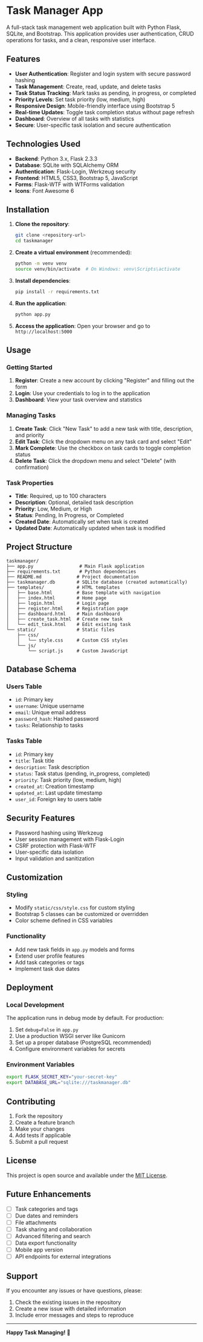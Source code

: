 # Task Manager App

A full-stack task management web application built with Python Flask, SQLite, and Bootstrap. This application provides user authentication, CRUD operations for tasks, and a clean, responsive user interface.

## Features

- **User Authentication**: Register and login system with secure password hashing
- **Task Management**: Create, read, update, and delete tasks
- **Task Status Tracking**: Mark tasks as pending, in progress, or completed
- **Priority Levels**: Set task priority (low, medium, high)
- **Responsive Design**: Mobile-friendly interface using Bootstrap 5
- **Real-time Updates**: Toggle task completion status without page refresh
- **Dashboard**: Overview of all tasks with statistics
- **Secure**: User-specific task isolation and secure authentication

## Technologies Used

- **Backend**: Python 3.x, Flask 2.3.3
- **Database**: SQLite with SQLAlchemy ORM
- **Authentication**: Flask-Login, Werkzeug security
- **Frontend**: HTML5, CSS3, Bootstrap 5, JavaScript
- **Forms**: Flask-WTF with WTForms validation
- **Icons**: Font Awesome 6

## Installation

1. **Clone the repository**:

   ```bash
   git clone <repository-url>
   cd taskmanager
   ```

2. **Create a virtual environment** (recommended):

   ```bash
   python -m venv venv
   source venv/bin/activate  # On Windows: venv\Scripts\activate
   ```

3. **Install dependencies**:

   ```bash
   pip install -r requirements.txt
   ```

4. **Run the application**:

   ```bash
   python app.py
   ```

5. **Access the application**:
   Open your browser and go to `http://localhost:5000`

## Usage

### Getting Started

1. **Register**: Create a new account by clicking "Register" and filling out the form
2. **Login**: Use your credentials to log in to the application
3. **Dashboard**: View your task overview and statistics

### Managing Tasks

1. **Create Task**: Click "New Task" to add a new task with title, description, and priority
2. **Edit Task**: Click the dropdown menu on any task card and select "Edit"
3. **Mark Complete**: Use the checkbox on task cards to toggle completion status
4. **Delete Task**: Click the dropdown menu and select "Delete" (with confirmation)

### Task Properties

- **Title**: Required, up to 100 characters
- **Description**: Optional, detailed task description
- **Priority**: Low, Medium, or High
- **Status**: Pending, In Progress, or Completed
- **Created Date**: Automatically set when task is created
- **Updated Date**: Automatically updated when task is modified

## Project Structure

```
taskmanager/
├── app.py                 # Main Flask application
├── requirements.txt       # Python dependencies
├── README.md             # Project documentation
├── taskmanager.db        # SQLite database (created automatically)
├── templates/            # HTML templates
│   ├── base.html         # Base template with navigation
│   ├── index.html        # Home page
│   ├── login.html        # Login page
│   ├── register.html     # Registration page
│   ├── dashboard.html    # Main dashboard
│   ├── create_task.html  # Create new task
│   └── edit_task.html    # Edit existing task
└── static/               # Static files
    ├── css/
    │   └── style.css     # Custom CSS styles
    └── js/
        └── script.js     # Custom JavaScript
```

## Database Schema

### Users Table

- `id`: Primary key
- `username`: Unique username
- `email`: Unique email address
- `password_hash`: Hashed password
- `tasks`: Relationship to tasks

### Tasks Table

- `id`: Primary key
- `title`: Task title
- `description`: Task description
- `status`: Task status (pending, in_progress, completed)
- `priority`: Task priority (low, medium, high)
- `created_at`: Creation timestamp
- `updated_at`: Last update timestamp
- `user_id`: Foreign key to users table

## Security Features

- Password hashing using Werkzeug
- User session management with Flask-Login
- CSRF protection with Flask-WTF
- User-specific data isolation
- Input validation and sanitization

## Customization

### Styling

- Modify `static/css/style.css` for custom styling
- Bootstrap 5 classes can be customized or overridden
- Color scheme defined in CSS variables

### Functionality

- Add new task fields in `app.py` models and forms
- Extend user profile features
- Add task categories or tags
- Implement task due dates

## Deployment

### Local Development

The application runs in debug mode by default. For production:

1. Set `debug=False` in `app.py`
2. Use a production WSGI server like Gunicorn
3. Set up a proper database (PostgreSQL recommended)
4. Configure environment variables for secrets

### Environment Variables

```bash
export FLASK_SECRET_KEY="your-secret-key"
export DATABASE_URL="sqlite:///taskmanager.db"
```

## Contributing

1. Fork the repository
2. Create a feature branch
3. Make your changes
4. Add tests if applicable
5. Submit a pull request

## License

This project is open source and available under the [MIT License](LICENSE).

## Future Enhancements

- [ ] Task categories and tags
- [ ] Due dates and reminders
- [ ] File attachments
- [ ] Task sharing and collaboration
- [ ] Advanced filtering and search
- [ ] Data export functionality
- [ ] Mobile app version
- [ ] API endpoints for external integrations

## Support

If you encounter any issues or have questions, please:

1. Check the existing issues in the repository
2. Create a new issue with detailed information
3. Include error messages and steps to reproduce

---

**Happy Task Managing!** 🎯
